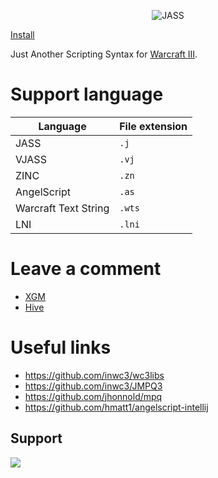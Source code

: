 <p align="center">
<img src="https://xgm.guru/files/2308/316767/JASS.png" alt="JASS">
</p>

[Install](https://plugins.jetbrains.com/plugin/23120-jass)

Just Another Scripting Syntax for [Warcraft III](https://en.wikipedia.org/wiki/Warcraft_III:_Reign_of_Chaos).

# Support language

| Language             | File extension |
|----------------------|----------------|
| JASS                 | `.j`           |
| VJASS                | `.vj`          |
| ZINC                 | `.zn`          |
| AngelScript          | `.as`          |
| Warcraft Text String | `.wts`         |
| LNI                  | `.lni`         |

# Leave a comment

- [XGM](https://xgm.guru/p/wc3/IntelliJASS)
- [Hive](https://www.hiveworkshop.com/threads/intellijass.352009/)

# Useful links

- https://github.com/inwc3/wc3libs
- https://github.com/inwc3/JMPQ3
- https://github.com/jhonnold/mpq
- https://github.com/hmatt1/angelscript-intellij

## Support

<a href="https://www.buymeacoffee.com/nazarpunk"><img src="https://img.buymeacoffee.com/button-api/?text=Buy me a coffee&emoji=&slug=nazarpunk&button_colour=BD5FFF&font_colour=ffffff&font_family=Cookie&outline_colour=000000&coffee_colour=FFDD00" /></a>
